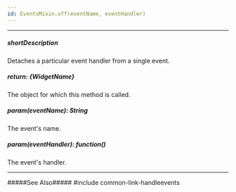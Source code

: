 ```yaml
---
id: EventsMixin.off(eventName, eventHandler)
---
```

---
##### shortDescription
Detaches a particular event handler from a single event.

##### return: {WidgetName}
The object for which this method is called.

##### param(eventName): String
The event's name.

##### param(eventHandler): function()
The event's handler.

---
#####See Also#####
#include common-link-handleevents